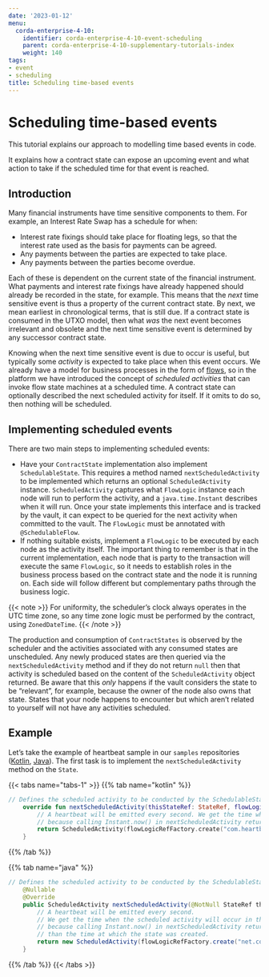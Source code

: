 ```yaml
---
date: '2023-01-12'
menu:
  corda-enterprise-4-10:
    identifier: corda-enterprise-4-10-event-scheduling
    parent: corda-enterprise-4-10-supplementary-tutorials-index
    weight: 140
tags:
- event
- scheduling
title: Scheduling time-based events
---
```





# Scheduling time-based events

This tutorial explains our approach to modelling time based events in code.

It explains how a contract state can expose an upcoming event and what action to take if the scheduled time for that event is reached.


## Introduction

Many financial instruments have time sensitive components to them.  For example, an Interest Rate Swap has a schedule
for when:


* Interest rate fixings should take place for floating legs, so that the interest rate used as the basis for payments
can be agreed.
* Any payments between the parties are expected to take place.
* Any payments between the parties become overdue.

Each of these is dependent on the current state of the financial instrument. What payments and interest rate fixings
have already happened should already be recorded in the state, for example. This means that the *next* time sensitive
event is thus a property of the current contract state. By next, we mean earliest in chronological terms, that is still
due.  If a contract state is consumed in the UTXO model, then what *was* the next event becomes irrelevant and obsolete
and the next time sensitive event is determined by any successor contract state.

Knowing when the next time sensitive event is due to occur is useful, but typically some *activity* is expected to take
place when this event occurs. We already have a model for business processes in the form of [flows](../../../../community/key-concepts-flows.md),
so in the platform we have introduced the concept of *scheduled activities* that can invoke flow state machines
at a scheduled time. A contract state can optionally described the next scheduled activity for itself. If it omits
to do so, then nothing will be scheduled.


## Implementing scheduled events

There are two main steps to implementing scheduled events:

* Have your `ContractState` implementation also implement `SchedulableState`.  This requires a method named
`nextScheduledActivity` to be implemented which returns an optional `ScheduledActivity` instance.
`ScheduledActivity` captures what `FlowLogic` instance each node will run to perform the activity, and a `java.time.Instant` describes when it will run.
Once your state implements this interface and is tracked by the
vault, it can expect to be queried for the next activity when committed to the vault. The `FlowLogic` must be
annotated with `@SchedulableFlow`.
* If nothing suitable exists, implement a `FlowLogic` to be executed by each node as the activity itself.
The important thing to remember is that in the current implementation, each node that is party to the transaction
will execute the same `FlowLogic`, so it needs to establish roles in the business process based on the contract
state and the node it is running on. Each side will follow different but complementary paths through the business logic.

{{< note >}}
For uniformity, the scheduler’s clock always operates in the UTC time zone, so any time zone logic must be
performed by the contract, using `ZonedDateTime`.
{{< /note >}}

The production and consumption of `ContractStates` is observed by the scheduler and the activities associated with
any consumed states are unscheduled. Any newly produced states are then queried via the `nextScheduledActivity`
method and if they do not return `null` then that activity is scheduled based on the content of the
`ScheduledActivity` object returned. Be aware that this *only* happens if the vault considers the state to be
“relevant”, for example, because the owner of the node also owns that state. States that your node happens to
encounter but which aren’t related to yourself will not have any activities scheduled.


## Example

Let’s take the example of heartbeat sample in our `samples` repositories ([Kotlin](https://github.com/corda/samples-kotlin/tree/master/Features/schedulableState-heartbeat), [Java](https://github.com/corda/samples-java/tree/master/Features/schedulablestate-heartbeat)). The first task is to implement the
`nextScheduledActivity` method on the `State`.

{{< tabs name="tabs-1" >}}
{{% tab name="kotlin" %}}
```kotlin
// Defines the scheduled activity to be conducted by the SchedulableState.
    override fun nextScheduledActivity(thisStateRef: StateRef, flowLogicRefFactory: FlowLogicRefFactory): ScheduledActivity? {
        // A heartbeat will be emitted every second. We get the time when the scheduled activity will occur in the constructor rather than in this method. This is
        // because calling Instant.now() in nextScheduledActivity returns the time at which the function is called, rather than the time at which the state was created.
        return ScheduledActivity(flowLogicRefFactory.create("com.heartbeat.flows.HeartbeatFlow", thisStateRef), nextActivityTime)
    }

```
{{% /tab %}}

{{% tab name="java" %}}
```java
// Defines the scheduled activity to be conducted by the SchedulableState.
    @Nullable
    @Override
    public ScheduledActivity nextScheduledActivity(@NotNull StateRef thisStateRef, @NotNull FlowLogicRefFactory flowLogicRefFactory) {
        // A heartbeat will be emitted every second.
        // We get the time when the scheduled activity will occur in the constructor rather than in this method. This is
        // because calling Instant.now() in nextScheduledActivity returns the time at which the function is called, rather
        // than the time at which the state was created.
        return new ScheduledActivity(flowLogicRefFactory.create("net.corda.samples.heartbeat.flows.HeartbeatFlow", thisStateRef), nextActivityTime);
    }

```
{{% /tab %}}
{{< /tabs >}}

